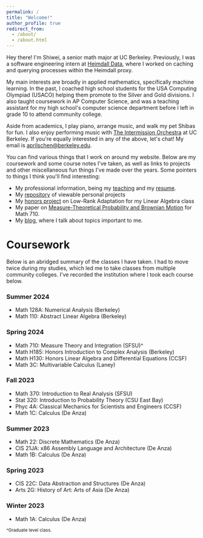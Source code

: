 ```yaml
---
permalink: /
title: "Welcome!"
author_profile: true
redirect_from: 
  - /about/
  - /about.html
---
```


Hey there! I'm Shiwei, a senior math major at UC Berkeley. Previously, I was a software engineering intern at [Heimdall Data](https://www.heimdalldata.com/), where I worked on caching and querying processes within the Heimdall proxy.

My main interests are broadly in applied mathematics, specifically machine learning. In the past, I coached high school students for the USA Computing Olympiad (USACO) helping them promote to the Silver and Gold divisions. I also taught coursework in AP Computer Science, and was a teaching assistant for my high school's computer science department before I left in grade 10 to attend community college.

Aside from academics, I play piano, arrange music, and walk my pet Shibas for fun. I also enjoy performing music with [The Intermission Orchestra](https://www.instagram.com/intermissionberkeley/) at UC Berkeley. If you're equally interested in any of the above, let's chat! My email is [aprilschen@berkeley.edu](mailto:aprilschen@berkeley.edu).

You can find various things that I work on around my website. Below are my coursework and some course notes I've taken, as well as links to projects and other miscellaneous fun things I've made over the years. Some pointers to things I think you'll find interesting:

 - My professional information, being my [teaching](/teaching) and my [resume](/files/resume.pdf).
 - My [repository](https://github.com/aprilschen) of viewable personal projects
 - My [honors project](/files/LoRA_LinAlg.pdf) on Low-Rank Adaptation for my Linear Algebra class
 - My paper on [Measure-Theoretical Probability and Brownian Motion](/files/Math710final.pdf) for Math 710.
 - My [blog](/year-archive), where I talk about topics important to me.

Coursework
======
Below is an abridged summary of the classes I have taken. I had to move twice during my studies, which led me to take classes from multiple community colleges. I've recorded the institution where I took each course below.

### Summer 2024
 - Math 128A: Numerical Analysis (Berkeley)
 - Math 110: Abstract Linear Algebra (Berkeley)

### Spring 2024
 - Math 710: Measure Theory and Integration (SFSU)^
 - Math H185: Honors Introduction to Complex Analysis (Berkeley)
 - Math H130: Honors Linear Algebra and Differential Equations (CCSF)
 - Math 3C: Multivariable Calculus (Laney)

### Fall 2023
 - Math 370: Introduction to Real Analysis (SFSU)
 - Stat 320: Introduction to Probability Theory (CSU East Bay)
 - Phyc 4A: Classical Mechanics for Scientists and Engineers (CCSF)
 - Math 1C: Calculus (De Anza)

### Summer 2023
 - Math 22: Discrete Mathematics (De Anza)
 - CIS 21JA: x86 Assembly Language and Architecture (De Anza)
 - Math 1B:  Calculus (De Anza)

### Spring 2023
 - CIS 22C: Data Abstraction and Structures (De Anza)
 - Arts 2G: History of Art: Arts of Asia (De Anza)

### Winter 2023
 - Math 1A: Calculus (De Anza)

<small>
^Graduate level class. <br/>
</small>
